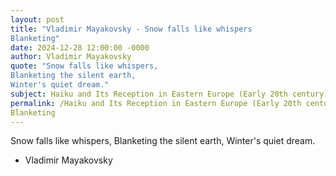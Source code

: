 ```yaml
---
layout: post
title: "Vladimir Mayakovsky - Snow falls like whispers
Blanketing"
date: 2024-12-28 12:00:00 -0000
author: Vladimir Mayakovsky
quote: "Snow falls like whispers,
Blanketing the silent earth,
Winter's quiet dream."
subject: Haiku and Its Reception in Eastern Europe (Early 20th century)
permalink: /Haiku and Its Reception in Eastern Europe (Early 20th century)/Vladimir Mayakovsky/Vladimir Mayakovsky - Snow falls like whispers
Blanketing
---
```


Snow falls like whispers,
Blanketing the silent earth,
Winter's quiet dream.

- Vladimir Mayakovsky
